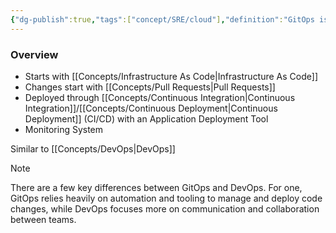 ```yaml
---
{"dg-publish":true,"tags":["concept/SRE/cloud"],"definition":"GitOps is an operational framework that takes DevOps best practices used for application development such as version control, collaboration, compliance, and CI/CD, and applies them to infrastructure automation.","url":"https://about.gitlab.com/topics/gitops/","creation_date":"2024-05-02 17:06","permalink":"/concepts/git-ops/","dgPassFrontmatter":true}
---
```


### Overview
- Starts with [[Concepts/Infrastructure As Code\|Infrastructure As Code]]
- Changes start with [[Concepts/Pull Requests\|Pull Requests]]
- Deployed through [[Concepts/Continuous Integration\|Continuous Integration]]/[[Concepts/Continuous Deployment\|Continuous Deployment]] (CI/CD) with an Application Deployment Tool
- Monitoring System

Similar to [[Concepts/DevOps\|DevOps]]

> [!note]
> There are a few key differences between GitOps and DevOps. For one, GitOps relies heavily on automation and tooling to manage and deploy code changes, while DevOps focuses more on communication and collaboration between teams.

